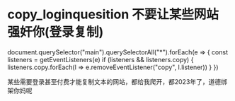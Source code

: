 # copy_loginquesition 不要让某些网站强奸你(登录复制)

document.querySelector("main").querySelectorAll("*").forEach(e => {
  const listeners = getEventListeners(e)
  if (listeners && listeners.copy) {
    listeners.copy.forEach(l => e.removeEventListener("copy", l.listener))
  }
})

某些需要登录甚至付费才能复制文本的网站，都给我爬开，都2023年了，道德绑架你妈呢
